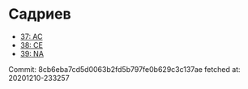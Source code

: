 # Садриев
- [37: AC](37.md)
- [38: CE](38.md)
- [39: NA](39.md)

Commit: 8cb6eba7cd5d0063b2fd5b797fe0b629c3c137ae
 fetched at: 20201210-233257
